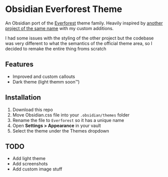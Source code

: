# Obsidian Everforest Theme

An Obsidian port of the [Everforest](https://github.com/sainnhe/everforest) theme family. Heavily inspired by [another project of the same name](https://github.com/0xGlitchbyte/obsidian_everforest) with my custom additions.

I had some issues with the styling of the other project but the codebase was very different to what the semantics of the official theme area, so I decided to remake the entire thing froms scratch

## Features

- Improved and custom callouts
- Dark theme (light themm soon™)

## Installation

1. Download this repo
2. Move Obsidian.css file into your `.obsidian/themes` folder
3. Rename the file to `Everforest` so it has a unique name
4. Open **Settings > Appearance** in your vault
5. Select the theme under the Themes dropdown

## TODO

- Add light theme
- Add screenshots
- Add custom image stuff
